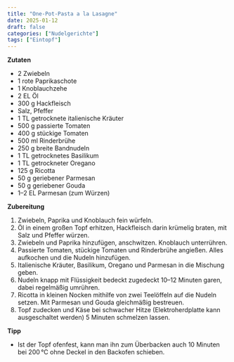 ```yaml
---
title: "One-Pot-Pasta a la Lasagne"
date: 2025-01-12
draft: false
categories: ["Nudelgerichte"]
tags: ["Eintopf"]
---
```


<div class="container2col">

  <div class="zutaten">

  **Zutaten**  
  - 2 Zwiebeln  
  - 1 rote Paprikaschote  
  - 1 Knoblauchzehe  
  - 2 EL Öl  
  - 300 g Hackfleisch  
  - Salz, Pfeffer  
  - 1 TL getrocknete italienische Kräuter  
  - 500 g passierte Tomaten  
  - 400 g stückige Tomaten  
  - 500 ml Rinderbrühe  
  - 250 g breite Bandnudeln  
  - 1 TL getrocknetes Basilikum  
  - 1 TL getrockneter Oregano  
  - 125 g Ricotta  
  - 50 g geriebener Parmesan  
  - 50 g geriebener Gouda  
  - 1–2 EL Parmesan (zum Würzen)  
  
  </div>

  <div class="zubereitung">

  **Zubereitung**  
  1. Zwiebeln, Paprika und Knoblauch fein würfeln.  
  2. Öl in einem großen Topf erhitzen, Hackfleisch darin krümelig braten, mit Salz und Pfeffer würzen.  
  3. Zwiebeln und Paprika hinzufügen, anschwitzen. Knoblauch unterrühren.  
  4. Passierte Tomaten, stückige Tomaten und Rinderbrühe angießen. Alles aufkochen und die Nudeln hinzufügen.  
  5. Italienische Kräuter, Basilikum, Oregano und Parmesan in die Mischung geben.  
  6. Nudeln knapp mit Flüssigkeit bedeckt zugedeckt 10–12 Minuten garen, dabei regelmäßig umrühren.  
  7. Ricotta in kleinen Nocken mithilfe von zwei Teelöffeln auf die Nudeln setzen. Mit Parmesan und Gouda gleichmäßig bestreuen.  
  8. Topf zudecken und Käse bei schwacher Hitze (Elektroherdplatte kann ausgeschaltet werden) 5 Minuten schmelzen lassen.  

  **Tipp**  
  - Ist der Topf ofenfest, kann man ihn zum Überbacken auch 10 Minuten bei 200 °C ohne Deckel in den Backofen schieben.

  </div>

</div>
